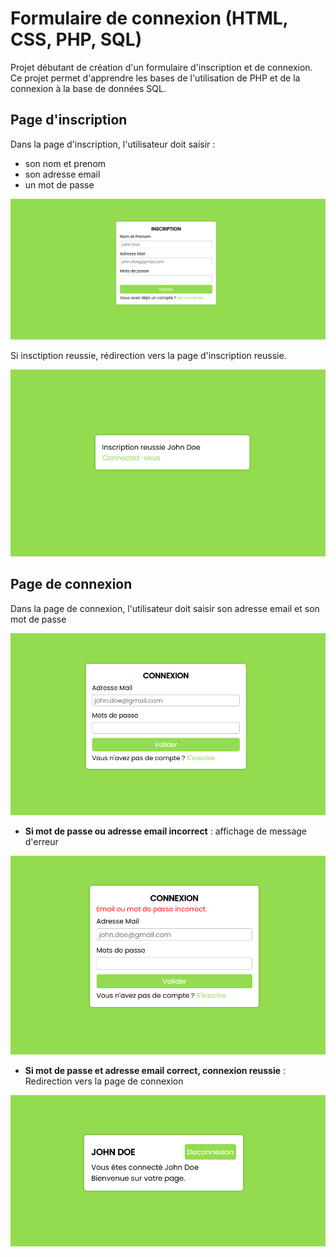 # Formulaire de connexion (HTML, CSS, PHP, SQL)

Projet débutant de création d'un formulaire d'inscription et de connexion.
Ce projet permet d'apprendre les bases de l'utilisation de PHP et de la connexion à la base de données SQL.

## Page d'inscription

Dans la page d'inscription, l'utilisateur doit saisir :
- son nom et prenom
- son adresse email
- un mot de passe

![page inscription](doc/page%20d'inscription.png)

Si insctiption reussie, rédirection vers la page d'inscription reussie.

![page inscription reussie](doc/page%20d'inscription%20reussie.png)

## Page de connexion

Dans la page de connexion, l'utilisateur doit saisir son adresse email et son mot de passe

![page connexion](doc/page%20de%20connexion.png)

- **Si mot de passe ou adresse email incorrect** : affichage de message d'erreur

![page connexion echec](doc/page%20de%20connexion%20mpd%20incorrect.png)

- **Si mot de passe et adresse email correct, connexion reussie** : Redirection vers la page de connexion

![page connexion reussie](doc/page%20de%20connexion%20reussie.png)